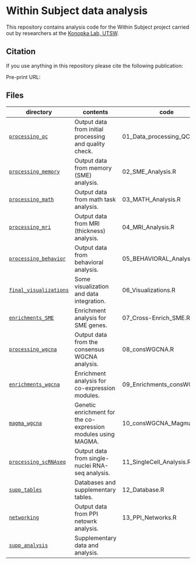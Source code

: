 Within Subject data analysis
==========================

This repository contains analysis code for the Within Subject project carried out by researchers at the [Konopka Lab, UTSW](http://konopkalab.org/).

## Citation

If you use anything in this repository please cite the following publication:

Pre-print URL: 

## Files

| directory | contents | code |
| --------- | -------- | -------- |
| [`processing_qc`](processing_qc/) | Output data from initial processing and quality check. | 01_Data_processing_QC.R |
| [`processing_memory`](processing_memory/) | Output data from memory (SME) analysis. | 02_SME_Analysis.R |
| [`processing_math`](processing_math/) | Output data from math task analysis. | 03_MATH_Analysis.R |
| [`processing_mri`](processing_mri/) | Output data from MRI (thickness) analysis. | 04_MRI_Analysis.R |
| [`processing_behavior`](processing_behavior/) | Output data from behavioral analysis. | 05_BEHAVIORAL_Analysis.R |
| [`final_visualizations`](final_visualizations/) | Some visualization and data integration. | 06_Visualizations.R |
| [`enrichments_SME`](enrichments_SME/) | Enrichment analysis for SME genes. | 07_Cross-Enrich_SME.R |
| [`processing_wgcna`](processing_wgcna/) | Output data from the consensus WGCNA analysis. | 08_consWGCNA.R |
| [`enrichments_wgcna`](enrichments_wgcna/) | Enrichment analysis for co-expression modules. | 09_Enrichments_consWGCNA.R |
| [`magma_wgcna`](magma_wgcna/) | Genetic enrichment for the co-expression modules using MAGMA. | 10_consWGCNA_Magma.sh |
| [`processing_scRNAseq`](processing_scRNAseq/) | Output data from single-nuclei RNA-seq analysis. | 11_SingleCell_Analysis.R |
| [`supp_tables`](supp_tables/) | Databases and supplementary tables. | 12_Database.R |
| [`networking`](networking/) | Output data from PPI netowrk analysis. | 13_PPI_Networks.R |
| [`supp_analysis`](supp_analysis/) | Supplementary data and analysis. |
